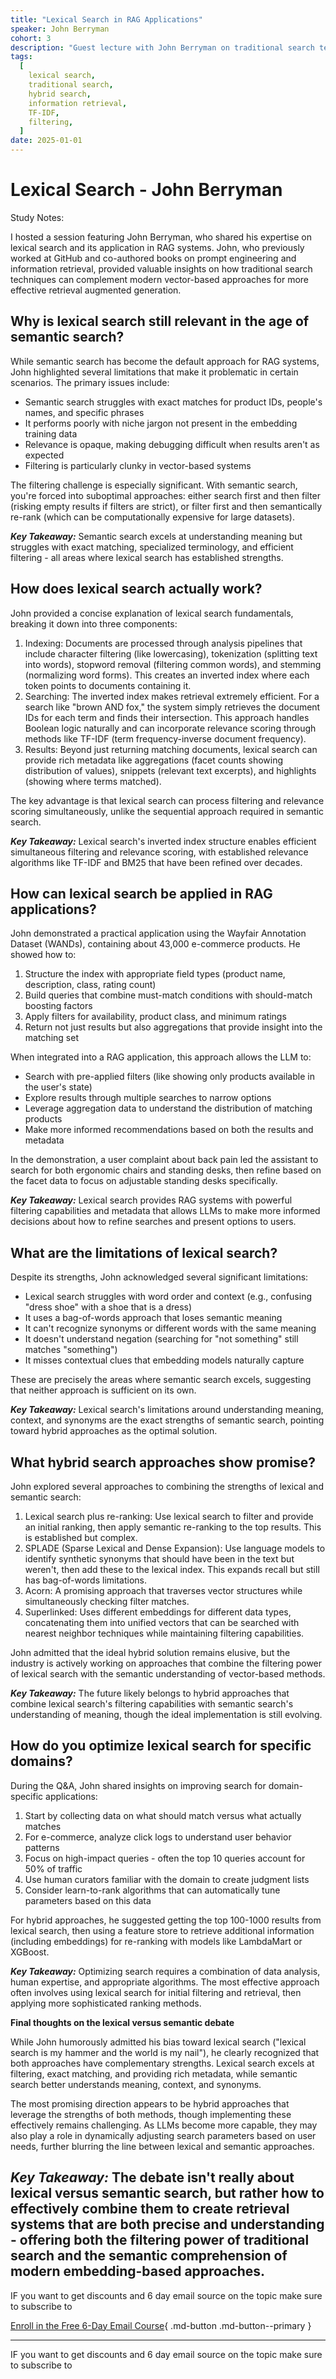 ```yaml
---
title: "Lexical Search in RAG Applications"
speaker: John Berryman
cohort: 3
description: "Guest lecture with John Berryman on traditional search techniques, their application in RAG systems, and how lexical search complements semantic search"
tags:
  [
    lexical search,
    traditional search,
    hybrid search,
    information retrieval,
    TF-IDF,
    filtering,
  ]
date: 2025-01-01
---
```


# Lexical Search - John Berryman

Study Notes:

I hosted a session featuring John Berryman, who shared his expertise on lexical search and its application in RAG systems. John, who previously worked at GitHub and co-authored books on prompt engineering and information retrieval, provided valuable insights on how traditional search techniques can complement modern vector-based approaches for more effective retrieval augmented generation.

## Why is lexical search still relevant in the age of semantic search?

While semantic search has become the default approach for RAG systems, John highlighted several limitations that make it problematic in certain scenarios. The primary issues include:

- Semantic search struggles with exact matches for product IDs, people's names, and specific phrases
- It performs poorly with niche jargon not present in the embedding training data
- Relevance is opaque, making debugging difficult when results aren't as expected
- Filtering is particularly clunky in vector-based systems

The filtering challenge is especially significant. With semantic search, you're forced into suboptimal approaches: either search first and then filter (risking empty results if filters are strict), or filter first and then semantically re-rank (which can be computationally expensive for large datasets).

**_Key Takeaway:_** Semantic search excels at understanding meaning but struggles with exact matching, specialized terminology, and efficient filtering - all areas where lexical search has established strengths.

## How does lexical search actually work?

John provided a concise explanation of lexical search fundamentals, breaking it down into three components:

1. Indexing: Documents are processed through analysis pipelines that include character filtering (like lowercasing), tokenization (splitting text into words), stopword removal (filtering common words), and stemming (normalizing word forms). This creates an inverted index where each token points to documents containing it.
2. Searching: The inverted index makes retrieval extremely efficient. For a search like "brown AND fox," the system simply retrieves the document IDs for each term and finds their intersection. This approach handles Boolean logic naturally and can incorporate relevance scoring through methods like TF-IDF (term frequency-inverse document frequency).
3. Results: Beyond just returning matching documents, lexical search can provide rich metadata like aggregations (facet counts showing distribution of values), snippets (relevant text excerpts), and highlights (showing where terms matched).

The key advantage is that lexical search can process filtering and relevance scoring simultaneously, unlike the sequential approach required in semantic search.

**_Key Takeaway:_** Lexical search's inverted index structure enables efficient simultaneous filtering and relevance scoring, with established relevance algorithms like TF-IDF and BM25 that have been refined over decades.

## How can lexical search be applied in RAG applications?

John demonstrated a practical application using the Wayfair Annotation Dataset (WANDs), containing about 43,000 e-commerce products. He showed how to:

1. Structure the index with appropriate field types (product name, description, class, rating count)
2. Build queries that combine must-match conditions with should-match boosting factors
3. Apply filters for availability, product class, and minimum ratings
4. Return not just results but also aggregations that provide insight into the matching set

When integrated into a RAG application, this approach allows the LLM to:

- Search with pre-applied filters (like showing only products available in the user's state)
- Explore results through multiple searches to narrow options
- Leverage aggregation data to understand the distribution of matching products
- Make more informed recommendations based on both the results and metadata

In the demonstration, a user complaint about back pain led the assistant to search for both ergonomic chairs and standing desks, then refine based on the facet data to focus on adjustable standing desks specifically.

**_Key Takeaway:_** Lexical search provides RAG systems with powerful filtering capabilities and metadata that allows LLMs to make more informed decisions about how to refine searches and present options to users.

## What are the limitations of lexical search?

Despite its strengths, John acknowledged several significant limitations:

- Lexical search struggles with word order and context (e.g., confusing "dress shoe" with a shoe that is a dress)
- It uses a bag-of-words approach that loses semantic meaning
- It can't recognize synonyms or different words with the same meaning
- It doesn't understand negation (searching for "not something" still matches "something")
- It misses contextual clues that embedding models naturally capture

These are precisely the areas where semantic search excels, suggesting that neither approach is sufficient on its own.

**_Key Takeaway:_** Lexical search's limitations around understanding meaning, context, and synonyms are the exact strengths of semantic search, pointing toward hybrid approaches as the optimal solution.

## What hybrid search approaches show promise?

John explored several approaches to combining the strengths of lexical and semantic search:

1. Lexical search plus re-ranking: Use lexical search to filter and provide an initial ranking, then apply semantic re-ranking to the top results. This is established but complex.
2. SPLADE (Sparse Lexical and Dense Expansion): Use language models to identify synthetic synonyms that should have been in the text but weren't, then add these to the lexical index. This expands recall but still has bag-of-words limitations.
3. Acorn: A promising approach that traverses vector structures while simultaneously checking filter matches.
4. Superlinked: Uses different embeddings for different data types, concatenating them into unified vectors that can be searched with nearest neighbor techniques while maintaining filtering capabilities.

John admitted that the ideal hybrid solution remains elusive, but the industry is actively working on approaches that combine the filtering power of lexical search with the semantic understanding of vector-based methods.

**_Key Takeaway:_** The future likely belongs to hybrid approaches that combine lexical search's filtering capabilities with semantic search's understanding of meaning, though the ideal implementation is still evolving.

## How do you optimize lexical search for specific domains?

During the Q&A, John shared insights on improving search for domain-specific applications:

1. Start by collecting data on what should match versus what actually matches
2. For e-commerce, analyze click logs to understand user behavior patterns
3. Focus on high-impact queries - often the top 10 queries account for 50% of traffic
4. Use human curators familiar with the domain to create judgment lists
5. Consider learn-to-rank algorithms that can automatically tune parameters based on this data

For hybrid approaches, he suggested getting the top 100-1000 results from lexical search, then using a feature store to retrieve additional information (including embeddings) for re-ranking with models like LambdaMart or XGBoost.

**_Key Takeaway:_** Optimizing search requires a combination of data analysis, human expertise, and appropriate algorithms. The most effective approach often involves using lexical search for initial filtering and retrieval, then applying more sophisticated ranking methods.

**Final thoughts on the lexical versus semantic debate**

While John humorously admitted his bias toward lexical search ("lexical search is my hammer and the world is my nail"), he clearly recognized that both approaches have complementary strengths. Lexical search excels at filtering, exact matching, and providing rich metadata, while semantic search better understands meaning, context, and synonyms.

The most promising direction appears to be hybrid approaches that leverage the strengths of both methods, though implementing these effectively remains challenging. As LLMs become more capable, they may also play a role in dynamically adjusting search parameters based on user needs, further blurring the line between lexical and semantic approaches.

## **_Key Takeaway:_** The debate isn't really about lexical versus semantic search, but rather how to effectively combine them to create retrieval systems that are both precise and understanding - offering both the filtering power of traditional search and the semantic comprehension of modern embedding-based approaches.

IF you want to get discounts and 6 day email source on the topic make sure to subscribe to

[Enroll in the Free 6-Day Email Course](https://improvingrag.com/){ .md-button .md-button--primary }

---

IF you want to get discounts and 6 day email source on the topic make sure to subscribe to

<script async data-uid="010fd9b52b" src="https://fivesixseven.kit.com/010fd9b52b/index.js"></script>
